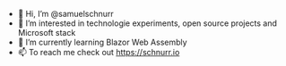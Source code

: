 - 👋 Hi, I’m @samuelschnurr
- 👀 I’m interested in technologie experiments, open source projects and Microsoft stack
- 🌱 I’m currently learning Blazor Web Assembly
- 📫 To reach me check out https://schnurr.io
